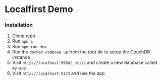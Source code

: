 # Localfirst Demo

### Installation

1. Clone repo
2. Run `npm i`
3. Run `npm run dev`
4. Run the `docker-compose up` from the root dir to setup the CouchDB instance
5. Visit `http://localhost:5984/_utils` and create a new database called `my-app`
6. Visit `http://localhost:5173` and use the app
